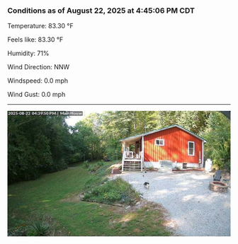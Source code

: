 ### Conditions as of August 22, 2025 at 4:45:06 PM CDT 

Temperature: 83.30 &deg;F

Feels like: 83.30 &deg;F

Humidity: 71%

Wind Direction: NNW

Windspeed: 0.0 mph

Wind Gust: 0.0 mph

---

<img src="./images/latest.jpeg"/>

